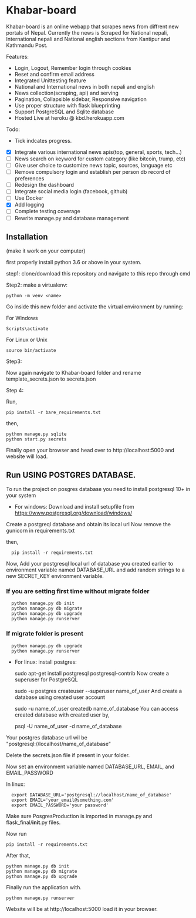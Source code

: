 # Khabar-board
Khabar-board is an online webapp that scrapes news from diffrent new portals of Nepal. Currently the news is Scraped for National nepali,
International nepali and National english sections from Kantipur and Kathmandu Post.

Features:

* Login, Logout, Remember login through cookies
* Reset and confirm email address
* Integrated Unittesting feature
* National and International news in both nepali and english
* News collection(scraping, api) and serving
* Pagination, Collapsible sidebar, Responsive navigation
* Use proper structure with flask blueprinting
* Support PostgreSQL and Sqlite database
* Hosted Live at heroku @ kbd.herokuapp.com

Todo:
* Tick indcates progress.
- [x] Integrate various international news apis(top, general, sports, tech...)
- [ ] News search on keyword for custom category (like bitcoin, trump, etc)
- [ ] Give user choice to customize news topic, sources, language etc
- [ ] Remove compulsory login and establish per person db record of preferences
- [ ] Redesign the dashboard
- [ ] Integrate social media login (facebook, github)
- [ ] Use Docker
- [x] Add logging
- [ ] Complete testing coverage
- [ ] Rewrite manage.py and database management

## Installation
 (make it work on your computer)

first properly install python 3.6 or above in your system.

step1: clone/download this repository and navigate to this repo through cmd

Step2:
make a virtualenv:

    python -m venv <name>

Go inside this new folder and activate the virtual environment by running:

For Windows

    Scripts\activate
For Linux or Unix

    source bin/activate


Step3:

Now again navigate to Khabar-board folder and rename template_secrets.json to secrets.json


Step 4:

Run,

    pip install -r bare_requirements.txt
then,

    python manage.py sqlite
    python start.py secrets

Finally open your browser and head over to http://localhost:5000 and website will load.


## Run USING POSTGRES DATABASE.

To run the project on posgres database you need to install postgresql 10+ in your system

* For windows:
Download and install setupfile from https://www.postgresql.org/download/windows/

Create a postgreql database and obtain its local url
Now remove the gunicorn in requirements.txt

then,

      pip install -r requirements.txt

Now, Add your postgresql local url of database you created earlier to environment variable named DATABASE_URL and add random
strings to a new SECRET_KEY environment variable.

###  If you are setting first time without migrate folder
      python manage.py db init
      python manage.py db migrate
      python manage.py db upgrade
      python manage.py runserver

###  If migrate folder is present
      python manage.py db upgrade
      python manage.py runserver

* For linux:
install postgres:

    sudo apt-get install postgresql postgresql-contrib
Now create a superuser for PostgreSQL

    sudo -u postgres createuser --superuser name_of_user
And create a database using created user account

    sudo -u name_of_user createdb name_of_database
You can access created database with created user by,

    psql -U name_of_user -d name_of_database

Your postgres database url wil be "postgresql://localhost/name_of_database"

Delete the secrets.json file if present in your folder.

Now set an environment variable named DATABASE_URL, EMAIL, and EMAIL_PASSWORD

In linux:

      export DATABASE_URL='postgresql://localhost/name_of_database'
      export EMAIL='your_email@something.com'
      export EMAIL_PASSWORD='your password'

Make sure PosgresProduction is imported in manage.py and flask_final/__init__.py files.

Now run

    pip install -r requirements.txt
After that,

    python manage.py db init
    python manage.py db migrate
    python manage.py db upgrade

Finally run the application with.

    python manage.py runserver

Website will be at http://localhost:5000 load it in your browser.
